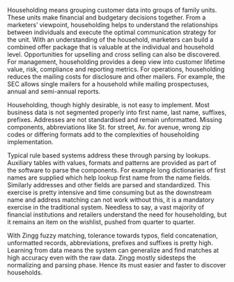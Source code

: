 Householding means grouping customer data into groups of family units. These units make financial and budgetary decisions together. From a marketers’ viewpoint, householding helps to understand the relationships between individuals and execute the optimal communication strategy for the unit. With an understanding of the household, marketers can build a combined offer package that is valuable at the individual and household level. Opportunities for upselling and cross selling can also be discovered. For management, householding provides a deep view into customer lifetime value, risk, compliance and reporting metrics. For operations, householding reduces the mailing costs for disclosure and other mailers. For example, the SEC allows single mailers for a household while mailing prospectuses, annual and semi-annual reports.

Householding, though highly desirable, is not easy to implement. Most business data is not segmented properly into first name, last name, suffixes, prefixes. Addresses are not standardised and remain unformatted. Missing components, abbreviations like St. for street, Av. for avenue, wrong zip codes or differing formats add to the complexities of householding implementation.

Typical rule based systems address these through parsing by lookups. Auxiliary tables with values, formats and patterns are provided as part of the software to parse the components. For example long dictionaries of first names are supplied which help lookup first name from the name fields. Similarly addresses and other fields are parsed and standardized. This exercise is pretty intensive and time consuming but as the downstream name and address matching can not work without this, it is a mandatory exercise in the traditional system. Needless to say, a vast majority of financial institutions and retailers understand the need for householding, but it remains an item on the wishlist, pushed from quarter to quarter.

With Zingg fuzzy matching, tolerance towards typos, field concatenation, unformatted records, abbreviations, prefixes and suffixes is pretty high. Learning from data means the system can generalize and find matches at high accuracy even with the raw data. Zingg mostly sidesteps the normalizing and parsing phase. Hence its must easier and faster to discover households.